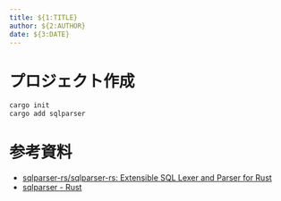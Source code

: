 ```yaml
---
title: ${1:TITLE}
author: ${2:AUTHOR}
date: ${3:DATE}
---
```


# プロジェクト作成

```sh
cargo init
cargo add sqlparser
```

# 参考資料

- [sqlparser-rs/sqlparser-rs: Extensible SQL Lexer and Parser for Rust](https://github.com/sqlparser-rs/sqlparser-rs)
- [sqlparser - Rust](https://docs.rs/sqlparser/latest/sqlparser/index.html)

